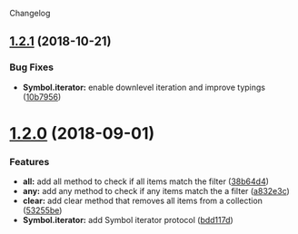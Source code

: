 Changelog

## [1.2.1](https://github.com/Colonise/Collection/compare/v1.2.0...v1.2.1) (2018-10-21)


### Bug Fixes

* **Symbol.iterator:** enable downlevel iteration and improve typings ([10b7956](https://github.com/Colonise/Collection/commit/10b7956))

# [1.2.0](https://github.com/Colonise/Collection/compare/v1.1.0...v1.2.0) (2018-09-01)


### Features

* **all:** add all method to check if all items match the filter ([38b64d4](https://github.com/Colonise/Collection/commit/38b64d4))
* **any:** add any method to check if any items match the a filter ([a832e3c](https://github.com/Colonise/Collection/commit/a832e3c))
* **clear:** add clear method that removes all items from a collection ([53255be](https://github.com/Colonise/Collection/commit/53255be))
* **Symbol.iterator:** add Symbol iterator protocol ([bdd117d](https://github.com/Colonise/Collection/commit/bdd117d))
